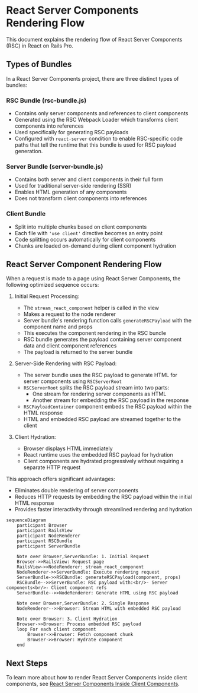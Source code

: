 # React Server Components Rendering Flow

This document explains the rendering flow of React Server Components (RSC) in React on Rails Pro.

## Types of Bundles

In a React Server Components project, there are three distinct types of bundles:

### RSC Bundle (rsc-bundle.js)
- Contains only server components and references to client components
- Generated using the RSC Webpack Loader which transforms client components into references
- Used specifically for generating RSC payloads
- Configured with `react-server` condition to enable RSC-specific code paths that tell the runtime that this bundle is used for RSC payload generation.

### Server Bundle (server-bundle.js)
- Contains both server and client components in their full form
- Used for traditional server-side rendering (SSR)
- Enables HTML generation of any components
- Does not transform client components into references

### Client Bundle
- Split into multiple chunks based on client components
- Each file with `'use client'` directive becomes an entry point
- Code splitting occurs automatically for client components
- Chunks are loaded on-demand during client component hydration

## React Server Component Rendering Flow

When a request is made to a page using React Server Components, the following optimized sequence occurs:

1. Initial Request Processing:
   - The `stream_react_component` helper is called in the view
   - Makes a request to the node renderer
   - Server bundle's rendering function calls `generateRSCPayload` with the component name and props
   - This executes the component rendering in the RSC bundle
   - RSC bundle generates the payload containing server component data and client component references
   - The payload is returned to the server bundle

2. Server-Side Rendering with RSC Payload:
   - The server bundle uses the RSC payload to generate HTML for server components using `RSCServerRoot`
   - `RSCServerRoot` splits the RSC payload stream into two parts:
     - One stream for rendering server components as HTML
     - Another stream for embedding the RSC payload in the response
   - `RSCPayloadContainer` component embeds the RSC payload within the HTML response
   - HTML and embedded RSC payload are streamed together to the client

3. Client Hydration:
   - Browser displays HTML immediately
   - React runtime uses the embedded RSC payload for hydration
   - Client components are hydrated progressively without requiring a separate HTTP request

This approach offers significant advantages:
- Eliminates double rendering of server components
- Reduces HTTP requests by embedding the RSC payload within the initial HTML response
- Provides faster interactivity through streamlined rendering and hydration

```mermaid
sequenceDiagram
    participant Browser
    participant RailsView
    participant NodeRenderer
    participant RSCBundle
    participant ServerBundle
    
    Note over Browser,ServerBundle: 1. Initial Request
    Browser->>RailsView: Request page
    RailsView->>NodeRenderer: stream_react_component
    NodeRenderer->>ServerBundle: Execute rendering request
    ServerBundle->>RSCBundle: generateRSCPayload(component, props)
    RSCBundle-->>ServerBundle: RSC payload with:<br/>- Server components<br/>- Client component refs
    ServerBundle-->>NodeRenderer: Generate HTML using RSC payload
    
    Note over Browser,ServerBundle: 2. Single Response
    NodeRenderer-->>Browser: Stream HTML with embedded RSC payload
    
    Note over Browser: 3. Client Hydration
    Browser->>Browser: Process embedded RSC payload
    loop For each client component
        Browser->>Browser: Fetch component chunk
        Browser->>Browser: Hydrate component
    end
```

## Next Steps

To learn more about how to render React Server Components inside client components, see [React Server Components Inside Client Components](./inside-client-components.md).
